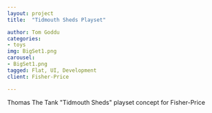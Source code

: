 ```yaml
---
layout: project
title:  "Tidmouth Sheds Playset"

author: Tom Goddu
categories:
- toys
img: BigSet1.png
carousel:
- BigSet1.png
tagged: Flat, UI, Development
client: Fisher-Price

---
```

Thomas The Tank "Tidmouth Sheds" playset concept for Fisher-Price
